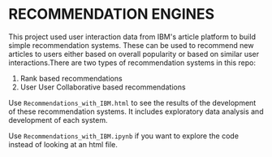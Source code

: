 # RECOMMENDATION ENGINES

This project used user interaction data from IBM's article platform
to build simple recommendation systems. These can be used to 
recommend new articles to users either based on overall
popularity or based on similar user interactions.There are 
two types of recommendation systems in this repo:

1. Rank based recommendations
2. User User Collaborative based recommendations


Use `Recommendations_with_IBM.html` to see the results of the
development of these recommendation systems. It includes exploratory
data analysis and development of each system.  

Use `Recommendations_with_IBM.ipynb` if you want to explore the code
instead of looking at an html file.

